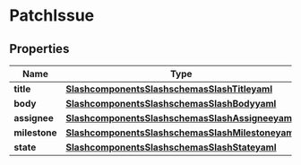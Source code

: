 # PatchIssue

## Properties
Name | Type | Description | Notes
------------ | ------------- | ------------- | -------------
**title** | [**SlashcomponentsSlashschemasSlashTitleyaml**](SlashcomponentsSlashschemasSlashTitleyaml.md) |  |  [optional]
**body** | [**SlashcomponentsSlashschemasSlashBodyyaml**](SlashcomponentsSlashschemasSlashBodyyaml.md) |  |  [optional]
**assignee** | [**SlashcomponentsSlashschemasSlashAssigneeyaml**](SlashcomponentsSlashschemasSlashAssigneeyaml.md) |  |  [optional]
**milestone** | [**SlashcomponentsSlashschemasSlashMilestoneyaml**](SlashcomponentsSlashschemasSlashMilestoneyaml.md) |  |  [optional]
**state** | [**SlashcomponentsSlashschemasSlashStateyaml**](SlashcomponentsSlashschemasSlashStateyaml.md) |  |  [optional]
